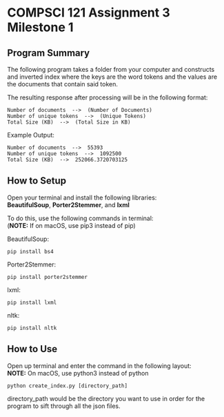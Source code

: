 # COMPSCI 121 Assignment 3 Milestone 1

## **Program Summary**
The following program takes a folder from your computer and constructs and inverted index where the keys are the word tokens and the values are the documents that contain said token.  

The resulting response after processing will be in the following format:

```
Number of documents  -->  (Number of Documents)
Number of unique tokens  -->  (Unique Tokens)
Total Size (KB)  -->  (Total Size in KB)
```
Example Output:

```
Number of documents  -->  55393
Number of unique tokens  -->  1092500
Total Size (KB)  -->  252066.3720703125
```

## **How to Setup**
Open your terminal and install the following libraries:  
**BeautifulSoup**, **Porter2Stemmer**, and **lxml**

To do this, use the following commands in terminal:  
(**NOTE:** If on macOS, use pip3 instead of pip)

BeautifulSoup:

```
pip install bs4
```

Porter2Stemmer:

```
pip install porter2stemmer
```

lxml:

```
pip install lxml
```

nltk:

```
pip install nltk
```

## **How to Use**
Open up terminal and enter the command in the following layout:  
**NOTE:** On macOS, use python3 instead of python  

```
python create_index.py [directory_path]
```
directory_path would be the directory you want to use in order for the program to sift through all the json files.